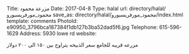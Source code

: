 Title:          مزرعة محمود
Date:           2017-04-8
Type:           halal
url:            directory/halal/محمود_مورفريسبورو
save_as:        directory/halal/محمود_مورفريسبورو/index.html
template:       comments
PhotoId:        e90950_3796bca187384f1db127b3ba52dad5f6.jpg
Telephone:      615-596-1629
Address:        5930 lowe rd
website:        

مزرعه قريبه للجامع سعر الذبيحه يتراوح بين ١٥٠ الى ٢٠٠ دولار
